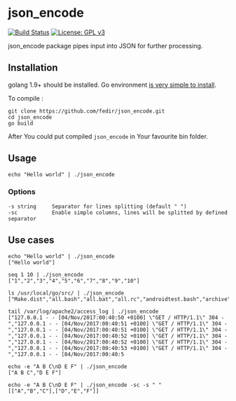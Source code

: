 # json_encode

[![Build Status](https://travis-ci.org/fedir/json_encode.svg?branch=master)](https://travis-ci.org/fedir/json_encode) [![License: GPL v3](https://img.shields.io/badge/License-GPL%20v3-blue.svg)](https://www.gnu.org/licenses/gpl-3.0)

json_encode package pipes input into JSON for further processing.

## Installation

golang 1.9+ should be installed. Go environment [is very simple to install](https://golang.org/doc/install).

To compile :

    git clone https://github.com/fedir/json_encode.git
    cd json_encode
    go build

After You could put compiled `json_encode` in Your favourite bin folder.

## Usage

    echo "Hello world" | ./json_encode
### Options

    -s string     Separator for lines splitting (default " ")
    -sc           Enable simple columns, lines will be splitted by defined separator

## Use cases

    echo "Hello world" | ./json_encode
    ["Hello world"]

    seq 1 10 | ./json_encode
    ["1","2","3","4","5","6","7","8","9","10"]

    ls /usr/local/go/src/ | ./json_encode
    ["Make.dist","all.bash","all.bat","all.rc","androidtest.bash","archive","bootstrap.bash","bufio","buildall.bash","builtin","bytes","clean.bash","clean.bat","clean.rc","cmd","cmp.bash","compress","container","context","crypto","database","debug","encoding","errors","expvar","flag","fmt","go","hash","html","image","index","internal","io","iostest.bash","log","make.bash","make.bat","make.rc","math","mime","naclmake.bash","nacltest.bash","net","os","path","plugin","race.bash","race.bat","reflect","regexp","run.bash","run.bat","run.rc","runtime","sort","strconv","strings","sync","syscall","testing","text","time","unicode","unsafe","vendor"]

    tail /var/log/apache2/access_log | ./json_encode
    ["127.0.0.1 - - [04/Nov/2017:00:40:50 +0100] \"GET / HTTP/1.1\" 304 -","127.0.0.1 - - [04/Nov/2017:00:40:51 +0100] \"GET / HTTP/1.1\" 304 -","127.0.0.1 - - [04/Nov/2017:00:40:51 +0100] \"GET / HTTP/1.1\" 304 -","127.0.0.1 - - [04/Nov/2017:00:40:52 +0100] \"GET / HTTP/1.1\" 304 -","127.0.0.1 - - [04/Nov/2017:00:40:52 +0100] \"GET / HTTP/1.1\" 304 -","127.0.0.1 - - [04/Nov/2017:00:40:53 +0100] \"GET / HTTP/1.1\" 304 -","127.0.0.1 - - [04/Nov/2017:00:40:5

    echo -e "A B C\nD E F" | ./json_encode
    ["A B C","D E F"]

    echo -e "A B C\nD E F" | ./json_encode -sc -s " "
    [["A","B","C"],["D","E","F"]]
